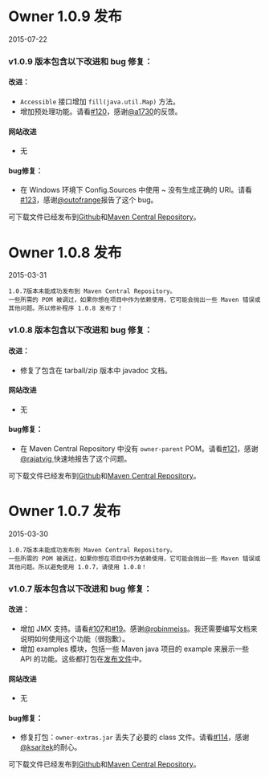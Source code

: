   
# Owner 1.0.9 发布
2015-07-22
### v1.0.9 版本包含以下改进和 bug 修复：
#### 改进：
* `Accessible` 接口增加 `fill(java.util.Map)` 方法。
* 增加预处理功能。请看[#120](https://github.com/lviggiano/owner/issues/120)，感谢[@a1730](https://github.com/skarnet/s6)的反馈。
  
#### 网站改进
* 无  
  
#### bug修复：
* 在 Windows 环境下 Config.Sources 中使用 ~ 没有生成正确的 URI。请看[#123](https://github.com/lviggiano/owner/issues/123)，感谢[@outofrange](https://github.com/lviggiano/owner/issues/123)报告了这个 bug。  
  
可下载文件已经发布到[Github](https://github.com/lviggiano/owner/releases/tag/owner-parent-1.0.9)和[Maven Central Repository](http://repo1.maven.org/maven2/org/aeonbits/owner/owner-assembly/1.0.9/)。
  
  
# Owner 1.0.8 发布  
2015-03-31  
```
1.0.7版本未能成功发布到 Maven Central Repository。
一些所需的 POM 被调过，如果你想在项目中作为依赖使用，它可能会抛出一些 Maven 错误或其他问题。所以修补程序 1.0.8 发布了！
```  
### v1.0.8 版本包含以下改进和 bug 修复：  
#### 改进：
* 修复了包含在 tarball/zip 版本中 javadoc 文档。
  
#### 网站改进
* 无  
  
#### bug修复：
* 在 Maven Central Repository 中没有 `owner-parent` POM。请看[#121](https://github.com/lviggiano/owner/issues/121)，感谢[@rajatvig ](https://github.com/rajatvig)快速地报告了这个问题。
  
可下载文件已经发布到[Github](https://github.com/lviggiano/owner/releases/tag/owner-parent-1.0.9)和[Maven Central Repository](http://repo1.maven.org/maven2/org/aeonbits/owner/owner-assembly/1.0.9/)。  

  
# Owner 1.0.7 发布  
2015-03-30  
```
1.0.7版本未能成功发布到 Maven Central Repository。
一些所需的 POM 被调过，如果你想在项目中作为依赖使用，它可能会抛出一些 Maven 错误或其他问题。所以避免使用 1.0.7，请使用 1.0.8！
```  
### v1.0.7 版本包含以下改进和 bug 修复：  
#### 改进：
* 增加 JMX 支持。请看[#107](https://github.com/lviggiano/owner/pull/107)和[#19](https://github.com/lviggiano/owner/issues/19)。感谢[@robinmeiss](https://github.com/robinmeiss)。我还需要编写文档来说明如何使用这个功能（很抱歉）。
* 增加 examples 模块，包括一些 Maven java 项目的 example 来展示一些 API 的功能。这些都打包在[发布文件](https://github.com/lviggiano/owner/releases/tag/owner-parent-1.0.7)中。
  
#### 网站改进
* 无  
  
#### bug修复：
* 修复打包：`owner-extras.jar` 丢失了必要的 class 文件。请看[#114](https://github.com/lviggiano/owner/issues/114)，感谢[@ksaritek](https://github.com/ksaritek)的耐心。
  
可下载文件已经发布到[Github](https://github.com/lviggiano/owner/releases/tag/owner-parent-1.0.9)和[Maven Central Repository](http://repo1.maven.org/maven2/org/aeonbits/owner/owner-assembly/1.0.9/)。  

  
  
